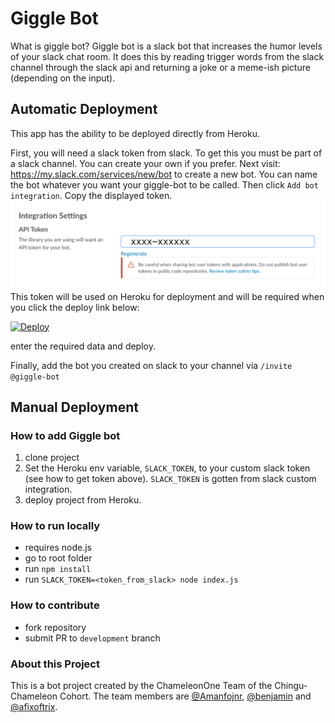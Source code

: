 # Giggle Bot
What is giggle bot?
Giggle bot is a slack bot that increases the humor levels of your slack chat room. It does this by reading trigger words from the slack channel through the slack api and returning a joke or a meme-ish picture (depending on the input).

## Automatic Deployment
This app has the ability to be deployed directly from Heroku.

First, you will need a slack token from slack.
To get this you must be part of a slack channel. You can create your own if you prefer.
Next visit: https://my.slack.com/services/new/bot to create a new bot.
You can name the bot whatever you want your giggle-bot to be called. Then  click `Add bot integration`.
Copy the displayed token.
![Image](/assets/apitoken.png)
This token will be used on Heroku for deployment and will be required when you click the deploy link below:

[![Deploy](https://www.Herokucdn.com/deploy/button.svg)](https://Heroku.com/deploy)

enter the required data and deploy.

Finally, add the bot you created on slack to your channel via `/invite @giggle-bot`

## Manual Deployment
### How to add Giggle bot
1. clone project
2. Set the Heroku env variable, `SLACK_TOKEN`, to your custom slack token (see how to get token above).
   `SLACK_TOKEN` is gotten from slack custom integration.
3. deploy project from Heroku.

### How to run locally
 - requires node.js
 - go to root folder
 - run  `npm install`
 - run  `SLACK_TOKEN=<token_from_slack> node index.js`

### How to contribute
 - fork repository
 - submit PR to `development` branch

### About this Project

This is a bot project created by the ChameleonOne Team of the Chingu-Chameleon Cohort.
The team members are [@Amanfojnr](https://github.com/amanfojnr), [@benjamin](https://github.com/benjaminadk) and [@afixoftrix](https://github.com/afixoftrix).
